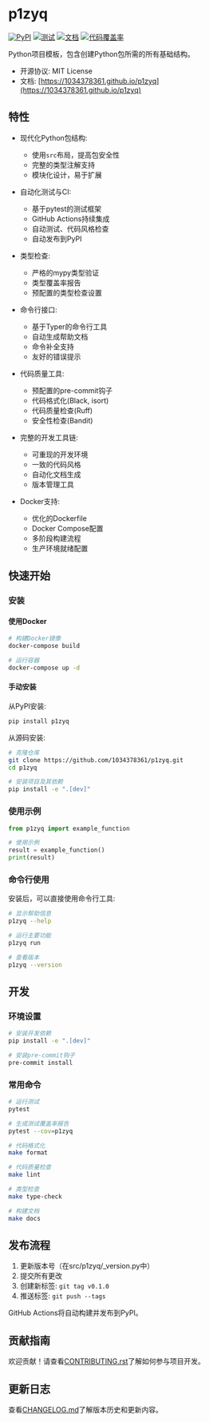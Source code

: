 # p1zyq

[![PyPI](https://img.shields.io/pypi/v/p1zyq.svg)](https://pypi.python.org/pypi/p1zyq)
[![测试](https://github.com/1034378361/p1zyq/actions/workflows/test.yml/badge.svg)](https://github.com/1034378361/p1zyq/actions/workflows/test.yml)
[![文档](https://img.shields.io/badge/文档-GitHub_Pages-blue)](https://1034378361.github.io/p1zyq/)
[![代码覆盖率](https://codecov.io/gh/1034378361/p1zyq/branch/main/graph/badge.svg)](https://codecov.io/gh/1034378361/p1zyq)

Python项目模板，包含创建Python包所需的所有基础结构。

* 开源协议: MIT License
* 文档: [https://1034378361.github.io/p1zyq](https://1034378361.github.io/p1zyq)

## 特性

* 现代化Python包结构:
  * 使用`src`布局，提高包安全性
  * 完整的类型注解支持
  * 模块化设计，易于扩展

* 自动化测试与CI:
  * 基于pytest的测试框架
  * GitHub Actions持续集成
  * 自动测试、代码风格检查
  * 自动发布到PyPI

* 类型检查:
  * 严格的mypy类型验证
  * 类型覆盖率报告
  * 预配置的类型检查设置

* 命令行接口:
  * 基于Typer的命令行工具
  * 自动生成帮助文档
  * 命令补全支持
  * 友好的错误提示

* 代码质量工具:
  * 预配置的pre-commit钩子
  * 代码格式化(Black, isort)
  * 代码质量检查(Ruff)
  * 安全性检查(Bandit)

* 完整的开发工具链:
  * 可重现的开发环境
  * 一致的代码风格
  * 自动化文档生成
  * 版本管理工具

* Docker支持:
  * 优化的Dockerfile
  * Docker Compose配置
  * 多阶段构建流程
  * 生产环境就绪配置

## 快速开始

### 安装

#### 使用Docker

```bash
# 构建Docker镜像
docker-compose build

# 运行容器
docker-compose up -d
```

#### 手动安装

从PyPI安装:

```bash
pip install p1zyq
```

从源码安装:

```bash
# 克隆仓库
git clone https://github.com/1034378361/p1zyq.git
cd p1zyq

# 安装项目及其依赖
pip install -e ".[dev]"
```

### 使用示例

```python
from p1zyq import example_function

# 使用示例
result = example_function()
print(result)
```

### 命令行使用

安装后，可以直接使用命令行工具:

```bash
# 显示帮助信息
p1zyq --help

# 运行主要功能
p1zyq run

# 查看版本
p1zyq --version
```

## 开发

### 环境设置

```bash
# 安装开发依赖
pip install -e ".[dev]"

# 安装pre-commit钩子
pre-commit install
```

### 常用命令

```bash
# 运行测试
pytest

# 生成测试覆盖率报告
pytest --cov=p1zyq

# 代码格式化
make format

# 代码质量检查
make lint

# 类型检查
make type-check

# 构建文档
make docs
```

## 发布流程

1. 更新版本号（在src/p1zyq/_version.py中）
2. 提交所有更改
3. 创建新标签: `git tag v0.1.0`
4. 推送标签: `git push --tags`

GitHub Actions将自动构建并发布到PyPI。

## 贡献指南

欢迎贡献！请查看[CONTRIBUTING.rst](CONTRIBUTING.rst)了解如何参与项目开发。

## 更新日志

查看[CHANGELOG.md](CHANGELOG.md)了解版本历史和更新内容。
